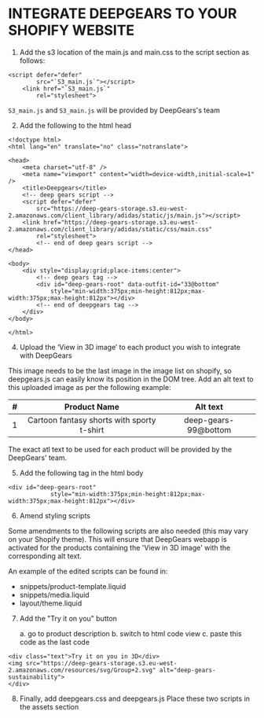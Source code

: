 # INTEGRATE DEEPGEARS TO YOUR SHOPIFY WEBSITE

1.	Add the s3 location of the main.js and main.css to the script section as follows:

```
<script defer="defer"
        src="`S3_main.js`"></script>
    <link href="`S3_main.js`"
        rel="stylesheet">
```
`S3_main.js` and `S3_main.js` will be provided by DeepGears's team

2.	Add the following to the html head 

```
<!doctype html>
<html lang="en" translate="no" class="notranslate">

<head>
    <meta charset="utf-8" />
    <meta name="viewport" content="width=device-width,initial-scale=1" />
    <title>Deepgears</title>
    <!-- deep gears script -->
    <script defer="defer"
        src="https://deep-gears-storage.s3.eu-west-2.amazonaws.com/client_library/adidas/static/js/main.js"></script>
    <link href="https://deep-gears-storage.s3.eu-west-2.amazonaws.com/client_library/adidas/static/css/main.css"
        rel="stylesheet">
        <!-- end of deep gears script -->
</head>

<body>
    <div style="display:grid;place-items:center">
        <!-- deep gears tag -->
        <div id="deep-gears-root" data-outfit-id="33@bottom"
            style="min-width:375px;min-height:812px;max-width:375px;max-height:812px"></div>
        <!-- end of deepgears tag -->
    </div>
</body>

</html>
```
 
4. Upload the ‘View in 3D image’ to each product you wish to integrate with DeepGears
 
This image needs to be the last image in the image list on shopify, so deepgears.js can easily know its position in the DOM tree. Add an alt text to this uploaded image as per the following example:

| # | Product Name  | Alt text |
| :---:   | :-: | :-: |
| 1 | Cartoon fantasy shorts with sporty t-shirt | deep-gears-99@bottom |

The exact atl text to be used for each product will be provided by the DeepGears' team.

5.	Add the following tag in the html body

```
<div id="deep-gears-root"  
            style="min-width:375px;min-height:812px;max-width:375px;max-height:812px"></div>
```

6. Amend styling scripts

Some amendments to the following scripts are also needed (this may vary on your Shopify theme). This will ensure that DeepGears webapp is activated for the products containing the 'View in 3D image' with the corresponding alt text.

An example of the edited scripts can be found in:

- snippets/product-template.liquid
- snippets/media.liquid
- layout/theme.liquid

7. Add the "Try it on you" button

    a. go to product description
    b. switch to html code view
    c. paste this code as the last code

```
<div class="text">Try it on you in 3D</div>
<img src="https://deep-gears-storage.s3.eu-west-2.amazonaws.com/resources/svg/Group+2.svg" alt="deep-gears-sustainability">
</div>
```

8. Finally, add deepgears.css and deepgears.js
Place these two scripts in the assets section